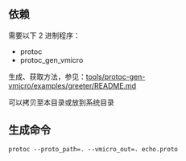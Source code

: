 ## 依赖

需要以下 2 进制程序：

- protoc
- protoc_gen_vmicro

生成、获取方法，参见：[tools/protoc-gen-vmicro/examples/greeter/README.md](../../../tools/protoc-gen-vmicro/examples/greeter/README.md)

可以拷贝至本目录或放到系统目录


## 生成命令

```shell
protoc --proto_path=. --vmicro_out=. echo.proto
```
